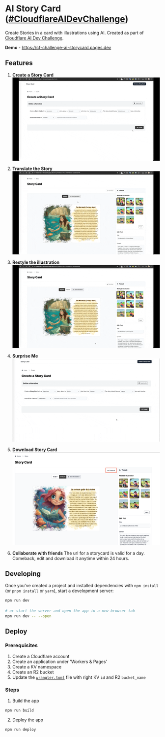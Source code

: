 # AI Story Card ([#CloudflareAIDevChallenge](https://dev.to/challenges/cloudflare))

Create Stories in a card with illustrations using AI. Created as part of [Cloudflare AI Dev Challenge](https://dev.to/challenges/cloudflare).

**Demo** - https://cf-challenge-ai-storycard.pages.dev

## Features

1. **Create a Story Card**
   ![Create storycard](./docs/storycard-create.gif)

2. **Translate the Story**
   ![Translate storycard](./docs/storycard-translate.gif)

3. **Restyle the illustration**
   ![Restyle storycard](./docs/storycard-restyle.gif)

4. **Surprise Me**
   ![Surprise me](./docs/storycard-surpriseme.gif)

5. **Download Story Card**
   ![Download storycard](./docs/download-storycard.png)

6. **Collaborate with friends**
   The url for a storycard is valid for a day. Comeback, edit and download it anytime within 24 hours.

## Developing

Once you've created a project and installed dependencies with `npm install` (or `pnpm install` or `yarn`), start a development server:

```bash
npm run dev

# or start the server and open the app in a new browser tab
npm run dev -- --open
```

## Deploy

### Prerequisites

1. Create a Cloudflare account
2. Create an application under 'Workers & Pages'
3. Create a KV namespace
4. Create an R2 bucket
5. Update the [`wrangler.toml`](./wrangler.toml) file with right KV `id` and R2 `bucket_name`

### Steps

1. Build the app

```bash
npm run build
```

2. Deploy the app

```bash
npm run deploy
```
